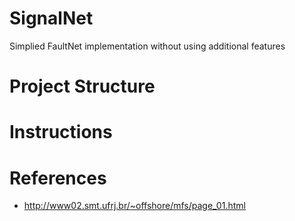 # SignalNet
Simplied FaultNet implementation without using additional features

# Project Structure

# Instructions

# References
- http://www02.smt.ufrj.br/~offshore/mfs/page_01.html